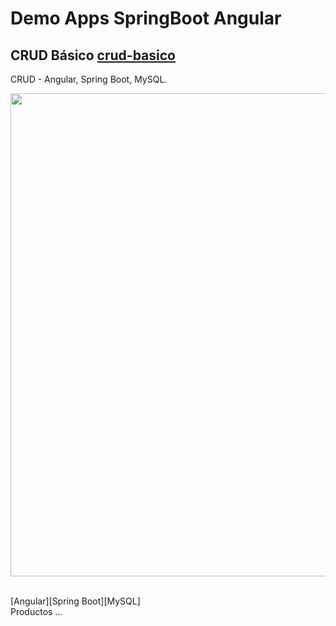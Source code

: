 # Demo Apps SpringBoot Angular

## CRUD Básico [crud-basico](https://github.com/popehiflo/demo-apps-springboot-angular/tree/main/crud-basico)   

CRUD - Angular, Spring Boot, MySQL.
<p align="center"> <img src="crud-basico/resources/crud-basico-springInitializr.png" width="773"/></p><br/>
[Angular][Spring Boot][MySQL]<br/>
Productos ...
